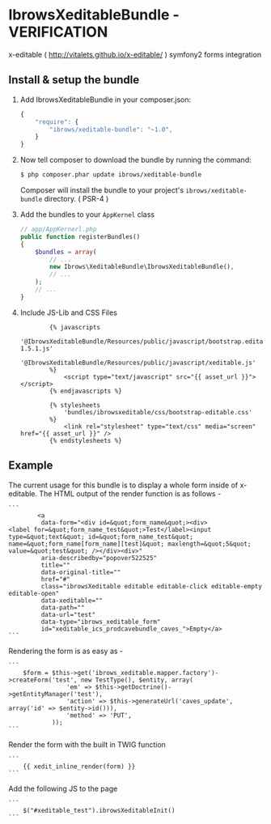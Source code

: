 IbrowsXeditableBundle - VERIFICATION
=============================

x-editable ( http://vitalets.github.io/x-editable/ ) symfony2 forms integration


Install & setup the bundle
--------------------------

1. Add IbrowsXeditableBundle in your composer.json:

	```js
	{
	    "require": {
	        "ibrows/xeditable-bundle": "~1.0",
	    }
	}
	```

2. Now tell composer to download the bundle by running the command:

    ``` bash
    $ php composer.phar update ibrows/xeditable-bundle
    ```

    Composer will install the bundle to your project's `ibrows/xeditable-bundle` directory. ( PSR-4 )

3. Add the bundles to your `AppKernel` class

    ``` php
    // app/AppKernerl.php
    public function registerBundles()
    {
        $bundles = array(
            // ...
            new Ibrows\XeditableBundle\IbrowsXeditableBundle(),
            // ...
        );
        // ...
    }
    ```

4. Include JS-Lib and CSS Files

    ```
            {% javascripts
                '@IbrowsXeditableBundle/Resources/public/javascript/bootstrap.editable-1.5.1.js'
                '@IbrowsXeditableBundle/Resources/public/javascript/xeditable.js'
            %}
                <script type="text/javascript" src="{{ asset_url }}"></script>
            {% endjavascripts %}
    ```



    ```
            {% stylesheets
                'bundles/ibrowsxeditable/css/bootstrap-editable.css'
            %}
                <link rel="stylesheet" type="text/css" media="screen" href="{{ asset_url }}" />
            {% endstylesheets %}
    ```
    
Example
--------------------------
The current usage for this bundle is to display a whole form inside of x-editable. The HTML output of the render function 
is as follows - 
    
    ```
            <a 
             data-form="<div id=&quot;form_name&quot;><div>                <label for=&quot;form_name_test&quot;>Test</label><input type=&quot;text&quot; id=&quot;form_name_test&quot; name=&quot;form_name[form_name][test]&quot; maxlength=&quot;5&quot; value=&quot;test&quot; /></div><div>"
             aria-describedby="popover522525" 
             title="" 
             data-original-title="" 
             href="#" 
             class="ibrowsXeditable editable editable-click editable-empty editable-open" 
             data-xeditable="" 
             data-path="" 
             data-url="test" 
             data-type="ibrows_xeditable_form" 
             id="xeditable_ics_prodcavebundle_caves_">Empty</a>
    ```

Rendering the form is as easy as - 
    
    ```
        $form = $this->get('ibrows_xeditable.mapper.factory')->createForm('test', new TestType(), $entity, array(
                    'em' => $this->getDoctrine()->getEntityManager('test'),
                    'action' => $this->generateUrl('caves_update', array('id' => $entity->id())),
                    'method' => 'PUT',
                ));
    ```
    
Render the form with the built in TWIG function
    
    ```
        {{ xedit_inline_render(form) }}
    ```
        
Add the following JS to the page
    
    ```
        $("#xeditable_test").ibrowsXeditableInit()
    ```            
